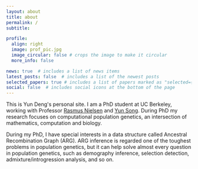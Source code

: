```yaml
---
layout: about
title: about
permalink: /
subtitle: 

profile:
  align: right
  image: prof_pic.jpg
  image_circular: false # crops the image to make it circular
  more_info: false

news: true  # includes a list of news items
latest_posts: false  # includes a list of the newest posts
selected_papers: true # includes a list of papers marked as "selected={true}"
social: false  # includes social icons at the bottom of the page
---
```


This is Yun Deng's personal site. I am a PhD student at UC Berkeley, working with Professor [Rasmus Nielsen](https://nielsen-lab.github.io/) and [Yun Song](https://people.eecs.berkeley.edu/~yss/). During PhD my research focuses on computational population genetics, an intersection of mathematics, computation and biology. 

During my PhD, I have special interests in a data structure called Ancestral Recombination Graph (ARG). ARG inference is regarded one of the toughest problems in population genetics, but it can help solve almost every question in population genetics, such as demography inference, selection detection, admixture/introgression analysis, and so on. 
